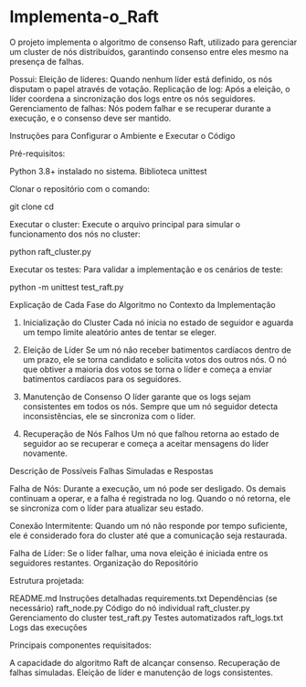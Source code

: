 # Implementa-o_Raft

O projeto implementa o algoritmo de consenso Raft, utilizado para gerenciar um cluster de nós distribuídos, garantindo consenso entre eles mesmo na presença de falhas. 

Possui:
Eleição de líderes: Quando nenhum líder está definido, os nós disputam o papel através de votação.
Replicação de log: Após a eleição, o líder coordena a sincronização dos logs entre os nós seguidores.
Gerenciamento de falhas: Nós podem falhar e se recuperar durante a execução, e o consenso deve ser mantido.

Instruções para Configurar o Ambiente e Executar o Código

Pré-requisitos:

Python 3.8+ instalado no sistema.
Biblioteca unittest 

Clonar o repositório com o comando:

git clone <link-do-repositorio>
cd <nome-do-repositorio>

Executar o cluster: 
Execute o arquivo principal para simular o funcionamento dos nós no cluster:

python raft_cluster.py

Executar os testes: Para validar a implementação e os cenários de teste:

python -m unittest test_raft.py


Explicação de Cada Fase do Algoritmo no Contexto da Implementação

1. Inicialização do Cluster
Cada nó inicia no estado de seguidor e aguarda um tempo limite aleatório antes de tentar se eleger.

2. Eleição de Líder
Se um nó não receber batimentos cardíacos dentro de um prazo, ele se torna candidato e solicita votos dos outros nós.
O nó que obtiver a maioria dos votos se torna o líder e começa a enviar batimentos cardíacos para os seguidores.

3. Manutenção de Consenso
O líder garante que os logs sejam consistentes em todos os nós.
Sempre que um nó seguidor detecta inconsistências, ele se sincroniza com o líder.

4. Recuperação de Nós Falhos
Um nó que falhou retorna ao estado de seguidor ao se recuperar e começa a aceitar mensagens do líder novamente.

Descrição de Possíveis Falhas Simuladas e Respostas

Falha de Nós:
Durante a execução, um nó pode ser desligado. Os demais continuam a operar, e a falha é registrada no log.
Quando o nó retorna, ele se sincroniza com o líder para atualizar seu estado.

Conexão Intermitente:
Quando um nó não responde por tempo suficiente, ele é considerado fora do cluster até que a comunicação seja restaurada.

Falha de Líder:
Se o líder falhar, uma nova eleição é iniciada entre os seguidores restantes.
Organização do Repositório

Estrutura projetada:

 README.md                   Instruções detalhadas
 requirements.txt            Dependências (se necessário)
 raft_node.py                Código do nó individual
 raft_cluster.py             Gerenciamento do cluster
 test_raft.py                Testes automatizados
 raft_logs.txt               Logs das execuções

Principais componentes requisitados:

A capacidade do algoritmo Raft de alcançar consenso.
Recuperação de falhas simuladas.
Eleição de líder e manutenção de logs consistentes.
